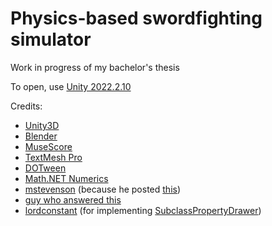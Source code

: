 # Physics-based swordfighting simulator

Work in progress of my bachelor's thesis

To open, use [Unity 2022.2.10](https://unity.com/releases/editor/archive)  
  
Credits:
 - [Unity3D](https://unity.com/)
 - [Blender](https://www.blender.org/)
 - [MuseScore](https://musescore.org/)
 - [TextMesh Pro](https://docs.unity3d.com/Packages/com.unity.textmeshpro@3.0/manual/index.html)
 - [DOTween](http://dotween.demigiant.com/)
 - [Math.NET Numerics](https://numerics.mathdotnet.com/)
 - [mstevenson](https://github.com/mstevenson) (because he posted [this](https://gist.github.com/mstevenson/4958837))
 - [guy who answered this](https://answers.unity.com/questions/1066291/invertreverse-ui-mask.html)
 - [lordconstant](https://github.com/lordconstant) (for implementing [SubclassPropertyDrawer](https://github.com/lordconstant/SubclassPropertyDrawer))
